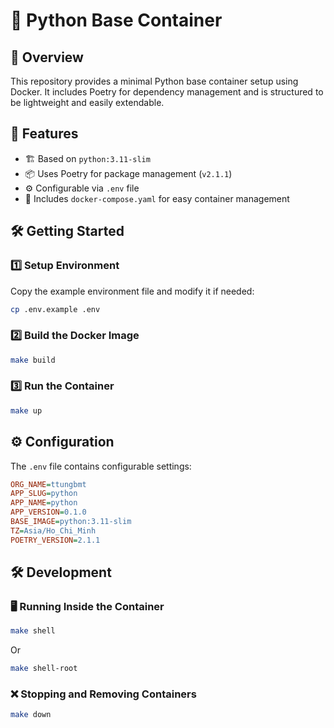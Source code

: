 # 🐍 Python Base Container  

## 🚀 Overview  
This repository provides a minimal Python base container setup using Docker. It includes Poetry for dependency management and is structured to be lightweight and easily extendable.  

## 🌟 Features  
- 🏗 Based on `python:3.11-slim`  
- 📦 Uses Poetry for package management (`v2.1.1`)  
- ⚙️ Configurable via `.env` file  
- 🐳 Includes `docker-compose.yaml` for easy container management  

## 🛠 Getting Started  

### 1️⃣ Setup Environment  
Copy the example environment file and modify it if needed:  
```sh
cp .env.example .env
```  

### 2️⃣ Build the Docker Image  
```sh
make build
```  

### 3️⃣ Run the Container  
```sh
make up
```  

## ⚙️ Configuration  

The `.env` file contains configurable settings:  
```ini
ORG_NAME=ttungbmt
APP_SLUG=python
APP_NAME=python
APP_VERSION=0.1.0
BASE_IMAGE=python:3.11-slim
TZ=Asia/Ho_Chi_Minh
POETRY_VERSION=2.1.1
```  

## 🛠 Development  

### 🖥 Running Inside the Container  
```sh
make shell
```  

Or 

```sh
make shell-root
```

### ❌ Stopping and Removing Containers  
```sh
make down
```
